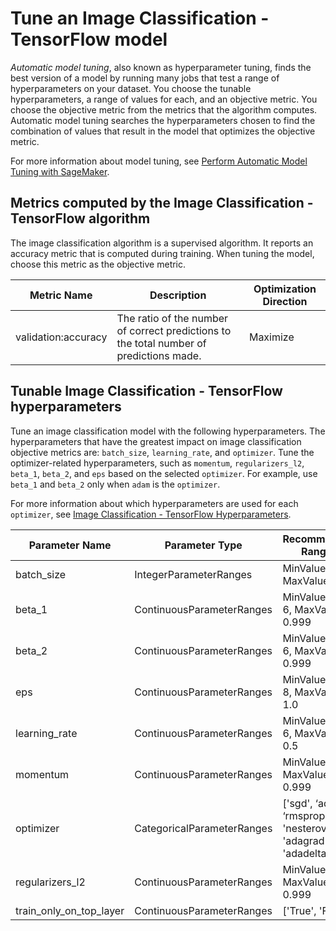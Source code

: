 # Tune an Image Classification \- TensorFlow model<a name="IC-TF-tuning"></a>

*Automatic model tuning*, also known as hyperparameter tuning, finds the best version of a model by running many jobs that test a range of hyperparameters on your dataset\. You choose the tunable hyperparameters, a range of values for each, and an objective metric\. You choose the objective metric from the metrics that the algorithm computes\. Automatic model tuning searches the hyperparameters chosen to find the combination of values that result in the model that optimizes the objective metric\.

For more information about model tuning, see [Perform Automatic Model Tuning with SageMaker](automatic-model-tuning.md)\.

## Metrics computed by the Image Classification \- TensorFlow algorithm<a name="IC-TF-metrics"></a>

The image classification algorithm is a supervised algorithm\. It reports an accuracy metric that is computed during training\. When tuning the model, choose this metric as the objective metric\.


| Metric Name | Description | Optimization Direction | 
| --- | --- | --- | 
| validation:accuracy | The ratio of the number of correct predictions to the total number of predictions made\. | Maximize | 

## Tunable Image Classification \- TensorFlow hyperparameters<a name="IC-TF-tunable-hyperparameters"></a>

Tune an image classification model with the following hyperparameters\. The hyperparameters that have the greatest impact on image classification objective metrics are: `batch_size`, `learning_rate`, and `optimizer`\. Tune the optimizer\-related hyperparameters, such as `momentum`, `regularizers_l2`, `beta_1`, `beta_2`, and `eps` based on the selected `optimizer`\. For example, use `beta_1` and `beta_2` only when `adam` is the `optimizer`\.

For more information about which hyperparameters are used for each `optimizer`, see [Image Classification \- TensorFlow Hyperparameters](IC-TF-Hyperparameter.md)\.


| Parameter Name | Parameter Type | Recommended Ranges | 
| --- | --- | --- | 
| batch\_size | IntegerParameterRanges | MinValue: 8, MaxValue: 512 | 
| beta\_1 | ContinuousParameterRanges | MinValue: 1e\-6, MaxValue: 0\.999 | 
| beta\_2 | ContinuousParameterRanges | MinValue: 1e\-6, MaxValue: 0\.999 | 
| eps | ContinuousParameterRanges | MinValue: 1e\-8, MaxValue: 1\.0 | 
| learning\_rate | ContinuousParameterRanges | MinValue: 1e\-6, MaxValue: 0\.5 | 
| momentum | ContinuousParameterRanges | MinValue: 0\.0, MaxValue: 0\.999 | 
| optimizer | CategoricalParameterRanges | \['sgd', ‘adam’, ‘rmsprop’, 'nesterov', 'adagrad', 'adadelta'\] | 
| regularizers\_l2 | ContinuousParameterRanges | MinValue: 0\.0, MaxValue: 0\.999 | 
| train\_only\_on\_top\_layer | ContinuousParameterRanges | \['True', 'False'\] | 